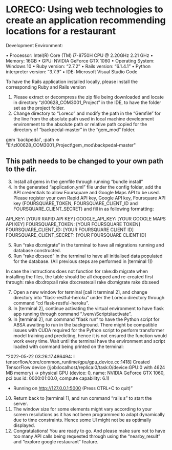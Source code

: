 # LORECO: Using web technologies to create an application recommending locations for a restaurant

Development Environment:

•	Processor: Intel(R) Core (TM) i7-8750H CPU @ 2.20GHz   2.21 GHz
•	Memory: 16GB
•	GPU: NVIDIA GeForce GTX 1060
•	Operating System: Windows 10
•	Ruby version: “2.7.2”
•	Rails version: “6.1.4.1”
•	Python interpreter version: “3.7.9”
•	IDE: Microsoft Visual Studio Code


To have the Rails application installed locally, please install the corresponding Ruby and Rails version

1.	Please extract or decompress the zip file being downloaded and locate in directory “zl00628_COM3001_Project” in the IDE, to have the folder set as the project folder.
2.	Change directory to “Loreco” and modify the path in the “Gemfile” for the line from the absolute path used in local machine development environment to the absolute path or relative path copied for the directory of “backpedal-master” in the “gem_mod” folder.

gem 'backpedal', :path => "E:\\zl00628_COM3001_Project\\gem_mod\\backpedal-master" 
## This path needs to be changed to your own path to the dir.

3.	Install all gems in the gemfile through running “bundle install”
4.	In the generated “application.yml” file under the config folder, add the API credentials to allow Foursquare and Google Maps API to be used.
Please register your own Rapid API key, Google API key, Foursquare API key (FOURSQUARE_TOKEN, FOURSQUARE_CLIENT_ID and FOURSQUARE_CLIENT_SECRET) and fill in as following formatting:

API_KEY: [YOUR RAPID API KEY]
GOOGLE_API_KEY: [YOUR GOOGLE MAPS API KEY]
FOURSQUARE_TOKEN: [YOUR FOURSQUARE TOKEN]
FOURSQUARE_CLIENT_ID: [YOUR FOURSQUARE CLIENT ID]
FOURSQUARE_CLIENT_SECRET: [YOUR FOURSQUARE CLIENT ID]

5.	Run “rake db:migrate” in the terminal to have all migrations running and database constructed.
6.	Run “rake db:seed” in the terminal to have all initialised data populated for the database.
(All previous steps are performed in [terminal 1])

In case the instructions does not function for rake:db migrate when installing the files, the table should be all dropped and re-created first through:
rake db:drop:all
rake db:create:all
rake db:migrate
rake db:seed

7.	Open a new window for terminal [call it terminal 2], and change directory into “flask-restful-heroku” under the Loreco directory through command “cd flask-restful-heroku”.
8.	In [terminal 2], continue activating the virtual environment to have flask app running through command “.\venv\Scripts\activate”.
9.	In [terminal 2], run command “flask run” to have the Python script for ABSA awaiting to run in the background. There might be compatible issues with CUDA required for the Python script to perform transformer model training and predicting, hence it is not ensured the function would work every time. Wait until the terminal have the environment and script loaded with command being printed on the terminal:

“2022-05-22 03:26:17.486494: I tensorflow/core/common_runtime/gpu/gpu_device.cc:1418] Created TensorFlow device (/job:localhost/replica:0/task:0/device:GPU:0 with 4624 MB memory) -> physical GPU (device: 0, name: NVIDIA GeForce GTX 1060, pci bus id: 0000:01:00.0, compute capability: 6.1)
* Running on http://127.0.0.1:5000 (Press CTRL+C to quit)”

10.	Return back to [terminal 1], and run command “rails s” to start the server.
11.	The window size for some elements might vary according to your screen resolutions as it has not been programmed to adapt dynamically due to time constraints. Hence some UI might not be as optimally displayed.
12.	Congratulations! You are ready to go. And please make sure not to have too many API calls being requested through using the “nearby_result” and “explore google restaurant” feature.
